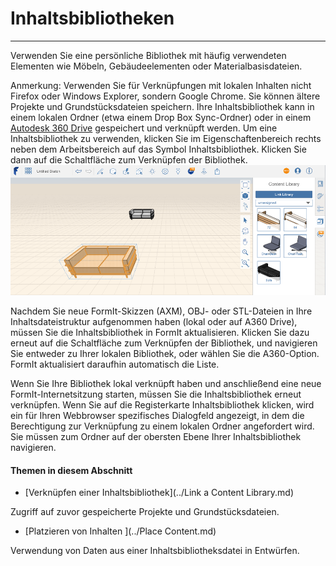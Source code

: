 

# Inhaltsbibliotheken

---

Verwenden Sie eine persönliche Bibliothek mit häufig verwendeten Elementen wie Möbeln, Gebäudeelementen oder Materialbasisdateien.

Anmerkung: Verwenden Sie für Verknüpfungen mit lokalen Inhalten nicht Firefox oder Windows Explorer, sondern Google Chrome. Sie können ältere Projekte und Grundstücksdateien speichern. Ihre Inhaltsbibliothek kann in einem lokalen Ordner (etwa einem Drop Box Sync-Ordner) oder in einem [Autodesk 360 Drive](https://360.autodesk.com) gespeichert und verknüpft werden. Um eine Inhaltsbibliothek zu verwenden, klicken Sie im Eigenschaftenbereich rechts neben dem Arbeitsbereich auf das Symbol Inhaltsbibliothek. Klicken Sie dann auf die Schaltfläche zum Verknüpfen der Bibliothek.![](Images/GUID-FC74216E-0452-400D-97C6-52BBCEC19C38-low.png)

Nachdem Sie neue FormIt-Skizzen (AXM), OBJ- oder STL-Dateien in Ihre Inhaltsdateistruktur aufgenommen haben (lokal oder auf A360 Drive), müssen Sie die Inhaltsbibliothek in FormIt aktualisieren. Klicken Sie dazu erneut auf die Schaltfläche zum Verknüpfen der Bibliothek, und navigieren Sie entweder zu Ihrer lokalen Bibliothek, oder wählen Sie die A360-Option. FormIt aktualisiert daraufhin automatisch die Liste.

Wenn Sie Ihre Bibliothek lokal verknüpft haben und anschließend eine neue FormIt-Internetsitzung starten, müssen Sie die Inhaltsbibliothek erneut verknüpfen. Wenn Sie auf die Registerkarte Inhaltsbibliothek klicken, wird ein für Ihren Webbrowser spezifisches Dialogfeld angezeigt, in dem die Berechtigung zur Verknüpfung zu einem lokalen Ordner angefordert wird. Sie müssen zum Ordner auf der obersten Ebene Ihrer Inhaltsbibliothek navigieren.

#### Themen in diesem Abschnitt

* [Verknüpfen einer Inhaltsbibliothek](../Link a Content Library.md)

Zugriff auf zuvor gespeicherte Projekte und Grundstücksdateien.

* [Platzieren von Inhalten ](../Place Content.md)

Verwendung von Daten aus einer Inhaltsbibliotheksdatei in Entwürfen.

